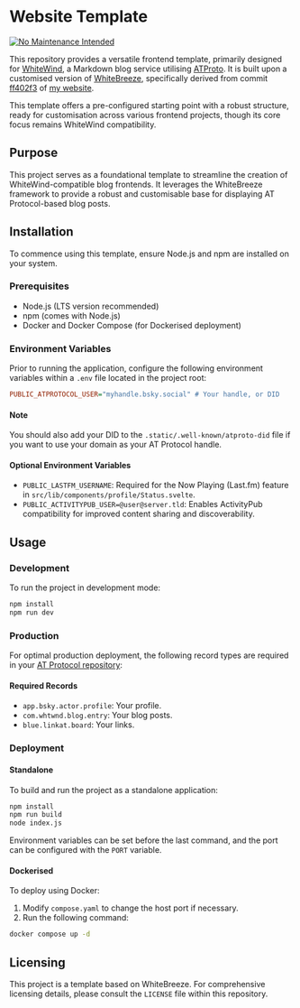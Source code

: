 # Website Template

[![No Maintenance Intended](http://unmaintained.tech/badge.svg)](http://unmaintained.tech/)

This repository provides a versatile frontend template, primarily designed for [WhiteWind](https://whtwnd.com/), a Markdown blog service utilising [ATProto](https://atproto.com/). It is built upon a customised version of [WhiteBreeze](https://github.com/hugeblank/whitebreeze), specifically derived from commit [ff402f3](https://github.com/ewanc26/website/commit/ff402f3460d86c40ead13294ae1ff5d8605f741c) of [my website](https://github.com/ewanc26/website).

This template offers a pre-configured starting point with a robust structure, ready for customisation across various frontend projects, though its core focus remains WhiteWind compatibility.

## Purpose

This project serves as a foundational template to streamline the creation of WhiteWind-compatible blog frontends. It leverages the WhiteBreeze framework to provide a robust and customisable base for displaying AT Protocol-based blog posts.

## Installation

To commence using this template, ensure Node.js and npm are installed on your system.

### Prerequisites

- Node.js (LTS version recommended)
- npm (comes with Node.js)
- Docker and Docker Compose (for Dockerised deployment)

### Environment Variables

Prior to running the application, configure the following environment variables within a `.env` file located in the project root:

```ini
PUBLIC_ATPROTOCOL_USER="myhandle.bsky.social" # Your handle, or DID
```
#### Note

You should also add your DID to the `.static/.well-known/atproto-did` file if you want to use your domain as your AT Protocol handle.

#### Optional Environment Variables

- `PUBLIC_LASTFM_USERNAME`: Required for the Now Playing (Last.fm) feature in `src/lib/components/profile/Status.svelte`.
- `PUBLIC_ACTIVITYPUB_USER=@user@server.tld`: Enables ActivityPub compatibility for improved content sharing and discoverability.

## Usage

### Development

To run the project in development mode:

```sh
npm install
npm run dev
```

### Production

For optimal production deployment, the following record types are required in your [AT Protocol repository](https://atproto.com/specs/repository):

#### Required Records

- `app.bsky.actor.profile`: Your profile.
- `com.whtwnd.blog.entry`: Your blog posts.
- `blue.linkat.board`: Your links.

### Deployment

#### Standalone

To build and run the project as a standalone application:

```sh
npm install
npm run build
node index.js
```

Environment variables can be set before the last command, and the port can be configured with the `PORT` variable.

#### Dockerised

To deploy using Docker:

1. Modify `compose.yaml` to change the host port if necessary.
2. Run the following command:

```sh
docker compose up -d
```

## Licensing

This project is a template based on WhiteBreeze. For comprehensive licensing details, please consult the `LICENSE` file within this repository.